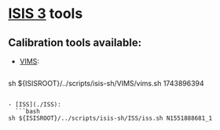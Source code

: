 # [ISIS 3](https://isis.astrogeology.usgs.gov/) tools

## Calibration tools available:
- [VIMS](./VIMS):
  ```bash
sh ${ISISROOT}/../scripts/isis-sh/VIMS/vims.sh 1743896394
```

- [ISS](./ISS):
  ```bash
sh ${ISISROOT}/../scripts/isis-sh/ISS/iss.sh N1551888681_1
```
